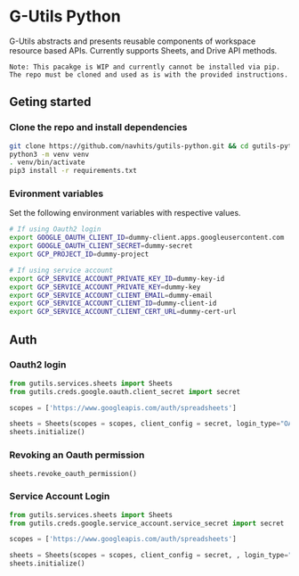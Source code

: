 # G-Utils Python

G-Utils abstracts and presents reusable components of workspace resource based APIs. Currently supports Sheets, and Drive API methods.

`Note: This pacakge is WIP and currently cannot be installed via pip. The repo must be cloned and used as is with the provided instructions.`

## Geting started

### Clone the repo and install dependencies

```bash
git clone https://github.com/navhits/gutils-python.git && cd gutils-python
python3 -m venv venv
. venv/bin/activate
pip3 install -r requirements.txt
```

### Evironment variables

Set the following environment variables with respective values.

```bash
# If using Oauth2 login
export GOOGLE_OAUTH_CLIENT_ID=dummy-client.apps.googleusercontent.com
export GOOGLE_OAUTH_CLIENT_SECRET=dummy-secret
export GCP_PROJECT_ID=dummy-project

# If using service account
export GCP_SERVICE_ACCOUNT_PRIVATE_KEY_ID=dummy-key-id
export GCP_SERVICE_ACCOUNT_PRIVATE_KEY=dummy-key
export GCP_SERVICE_ACCOUNT_CLIENT_EMAIL=dummy-email
export GCP_SERVICE_ACCOUNT_CLIENT_ID=dummy-client-id
export GCP_SERVICE_ACCOUNT_CLIENT_CERT_URL=dummy-cert-url
```

## Auth

### Oauth2 login

```python
from gutils.services.sheets import Sheets
from gutils.creds.google.oauth.client_secret import secret

scopes = ['https://www.googleapis.com/auth/spreadsheets']

sheets = Sheets(scopes = scopes, client_config = secret, login_type="OAUTH2")
sheets.initialize()
```

### Revoking an Oauth permission

```python
sheets.revoke_oauth_permission()
```

### Service Account Login

```python
from gutils.services.sheets import Sheets
from gutils.creds.google.service_account.service_secret import secret

scopes = ['https://www.googleapis.com/auth/spreadsheets']

sheets = Sheets(scopes = scopes, client_config = secret, , login_type="SERVICE_ACCOUNT")
sheets.initialize()
```
